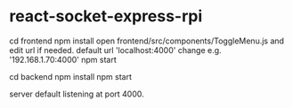 # react-socket-express-rpi

cd frontend
npm install
open frontend/src/components/ToggleMenu.js and edit url if needed. default url 'localhost:4000' change e.g. '192.168.1.70:4000'
npm start

cd backend
npm install
npm start

server default listening at port 4000.
